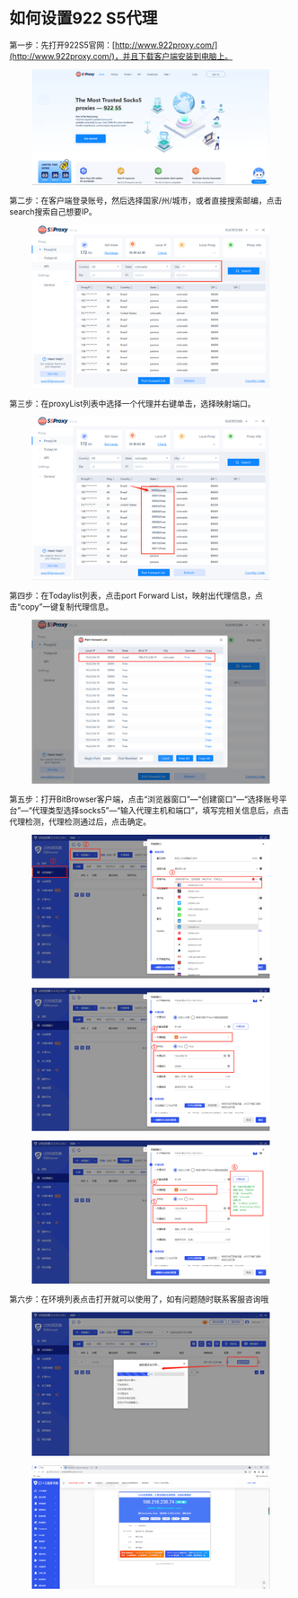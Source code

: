 # 如何设置922 S5代理

第一步：先打开922S5官网：[http://www.922proxy.com/](http://www.922proxy.com/)，并且下载客户端安装到电脑上。

<figure><img src="../../.gitbook/assets/image (68).png" alt=""><figcaption></figcaption></figure>

第二步：在客户端登录账号，然后选择国家/州/城市，或者直接搜索邮编，点击search搜索自己想要IP。

<figure><img src="../../.gitbook/assets/image (30).png" alt=""><figcaption></figcaption></figure>

第三步：在proxyList列表中选择一个代理并右键单击，选择映射端口。

<figure><img src="../../.gitbook/assets/image (48).png" alt=""><figcaption></figcaption></figure>

第四步：在Todaylist列表，点击port Forward List，映射出代理信息，点击“copy”一键复制代理信息。

<figure><img src="../../.gitbook/assets/image (60).png" alt=""><figcaption></figcaption></figure>

第五步：打开BitBrowser客户端，点击“浏览器窗口”—“创建窗口”—“选择账号平台”—“代理类型选择socks5”—“输入代理主机和端口”，填写完相关信息后，点击代理检测，代理检测通过后，点击确定。

<figure><img src="../../.gitbook/assets/image (2) (1).png" alt=""><figcaption></figcaption></figure>

<figure><img src="../../.gitbook/assets/image (29).png" alt=""><figcaption></figcaption></figure>

<figure><img src="../../.gitbook/assets/image (76).png" alt=""><figcaption></figcaption></figure>

第六步：在环境列表点击打开就可以使用了，如有问题随时联系客服咨询哦

<figure><img src="../../.gitbook/assets/image (53).png" alt=""><figcaption></figcaption></figure>

<figure><img src="../../.gitbook/assets/image (55).png" alt=""><figcaption></figcaption></figure>
